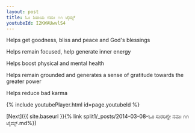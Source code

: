 ```yaml
---
layout: post
title: ಓಂ ಶಿವಾಯ ನಮಃ ೧೧ ಟೈಮ್ಸ್
youtubeId: I2KWAUwvlS4
---
```

 
 
Helps get goodness, bliss and peace and God's blessings
 
Helps remain focused, help generate inner energy 
 
Helps boost physical and mental health 
 
Helps remain grounded and generates a sense of gratitude towards the greater power 
 
Helps reduce bad karma
 
 
 
 


{% include youtubePlayer.html id=page.youtubeId %}
 
[Next]({{ site.baseurl }}{% link  split1/_posts/2014-03-08-ಓಂ ಸುರರಿಗ್ನೇ ನಮಃ ೧೧ ಟೈಮ್ಸ್.md%})
 
